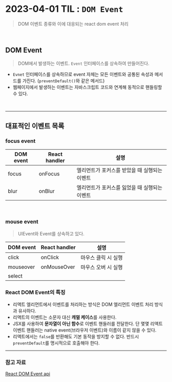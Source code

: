 # 2023-04-01 TIL : `DOM Event`
> DOM 이벤트 종류와 이에 대응되는 react dom event 처리
<br/>

## DOM Event
> DOM에서 발생하는 이벤트. `Event` 인터페이스를 상속하여 만들어진다.
- `Evnet` 인터페이스를 상속하므로 event 자체는 모든 이벤트와 공통된 속성과 메서드를 가진다. (`preventDefault()`와 같은 메서드)
- 웹페이지에서 발생하는 이벤트는 자바스크립트 코드와 연계해 동적으로 핸들링할 수 있다.

<br>

***

## 대표적인 이벤트 목록
### focus event
| DOM event | React handler | 설명 |
|----|----|---|
|focus|onFocus|엘리먼트가 포커스를 받았을 때 실행되는 이벤트|
|blur|onBlur|엘리먼트가 포커스를 잃었을 때 실행되는 이벤트|

<br>

### mouse event
> UIEvent와 Event를 상속하고 있다.

| DOM event | React handler | 설명 |
|----|----|---|
|click|onClick|마우스 클릭 시 실행|
|mouseover|onMouseOver|마우스 오버 시 실행|
|select|


### React DOM Event의 특징
- 리액트 엘리먼트에서 이벤트를 처리하는 방식은 DOM 엘리먼트 이벤트 처리 방식과 유사하다.
- 리액트의 이벤트는 소문자 대신 **캐멀 케이스**를 사용한다.
- JSX를 사용하여 **문자열이 아닌 함수**로 이벤트 핸들러를 전달한다. 단 몇몇 리액트 이벤트 핸들러는 native event(브라우저 이벤트)와 이름이 같지 않을 수 있다.
- 리액트에서는 `false`를 반환해도 기본 동작을 방지할 수 없다. 반드시 `preventDefault`를 명시적으로 호출해야 한다.

***
### 참고 자료
[React DOM Event api](https://react.dev/reference/react-dom/components/common#inputevent-handler)